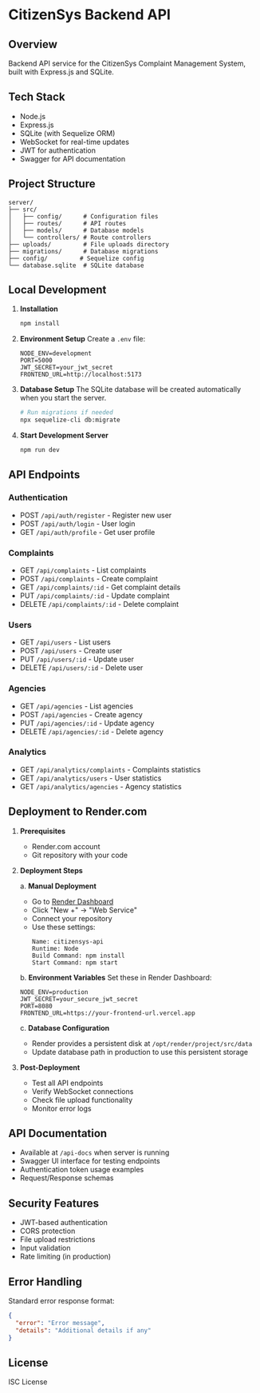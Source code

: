 # CitizenSys Backend API

## Overview
Backend API service for the CitizenSys Complaint Management System, built with Express.js and SQLite.

## Tech Stack
- Node.js
- Express.js
- SQLite (with Sequelize ORM)
- WebSocket for real-time updates
- JWT for authentication
- Swagger for API documentation

## Project Structure
```
server/
├── src/
│   ├── config/      # Configuration files
│   ├── routes/      # API routes
│   ├── models/      # Database models
│   └── controllers/ # Route controllers
├── uploads/         # File uploads directory
├── migrations/      # Database migrations
├── config/         # Sequelize config
└── database.sqlite  # SQLite database
```

## Local Development

1. **Installation**
   ```bash
   npm install
   ```

2. **Environment Setup**
   Create a `.env` file:
   ```env
   NODE_ENV=development
   PORT=5000
   JWT_SECRET=your_jwt_secret
   FRONTEND_URL=http://localhost:5173
   ```

3. **Database Setup**
   The SQLite database will be created automatically when you start the server.
   ```bash
   # Run migrations if needed
   npx sequelize-cli db:migrate
   ```

4. **Start Development Server**
   ```bash
   npm run dev
   ```

## API Endpoints

### Authentication
- POST `/api/auth/register` - Register new user
- POST `/api/auth/login` - User login
- GET `/api/auth/profile` - Get user profile

### Complaints
- GET `/api/complaints` - List complaints
- POST `/api/complaints` - Create complaint
- GET `/api/complaints/:id` - Get complaint details
- PUT `/api/complaints/:id` - Update complaint
- DELETE `/api/complaints/:id` - Delete complaint

### Users
- GET `/api/users` - List users
- POST `/api/users` - Create user
- PUT `/api/users/:id` - Update user
- DELETE `/api/users/:id` - Delete user

### Agencies
- GET `/api/agencies` - List agencies
- POST `/api/agencies` - Create agency
- PUT `/api/agencies/:id` - Update agency
- DELETE `/api/agencies/:id` - Delete agency

### Analytics
- GET `/api/analytics/complaints` - Complaints statistics
- GET `/api/analytics/users` - User statistics
- GET `/api/analytics/agencies` - Agency statistics

## Deployment to Render.com

1. **Prerequisites**
   - Render.com account
   - Git repository with your code

2. **Deployment Steps**

   a. **Manual Deployment**
   - Go to [Render Dashboard](https://dashboard.render.com)
   - Click "New +" → "Web Service"
   - Connect your repository
   - Use these settings:
     ```
     Name: citizensys-api
     Runtime: Node
     Build Command: npm install
     Start Command: npm start
     ```

   b. **Environment Variables**
   Set these in Render Dashboard:
   ```
   NODE_ENV=production
   JWT_SECRET=your_secure_jwt_secret
   PORT=8080
   FRONTEND_URL=https://your-frontend-url.vercel.app
   ```

   c. **Database Configuration**
   - Render provides a persistent disk at `/opt/render/project/src/data`
   - Update database path in production to use this persistent storage

3. **Post-Deployment**
   - Test all API endpoints
   - Verify WebSocket connections
   - Check file upload functionality
   - Monitor error logs

## API Documentation
- Available at `/api-docs` when server is running
- Swagger UI interface for testing endpoints
- Authentication token usage examples
- Request/Response schemas

## Security Features
- JWT-based authentication
- CORS protection
- File upload restrictions
- Input validation
- Rate limiting (in production)

## Error Handling
Standard error response format:
```json
{
  "error": "Error message",
  "details": "Additional details if any"
}
```

## License
ISC License 